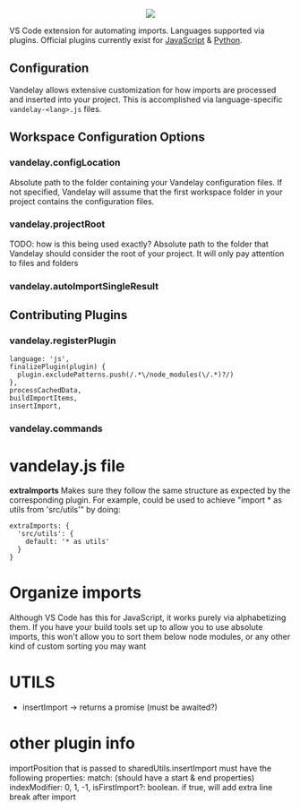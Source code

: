 <p align="center">
    <img src="https://raw.githubusercontent.com/ericbiewener/vscode-vandelay/master/artwork/logo.png" />
</p>

VS Code extension for automating imports. Languages supported via plugins. Official plugins currently exist for [JavaScript](https://github.com/ericbiewener/vscode-vandelay-js) & [Python](https://github.com/ericbiewener/vscode-vandelay-py).

## Configuration
Vandelay allows extensive customization for how imports are processed and inserted into your project. This is accomplished via language-specific `vandelay-<lang>.js` files.

## Workspace Configuration Options

### vandelay.configLocation
Absolute path to the folder containing your Vandelay configuration files. If not specified, Vandelay will assume that the first workspace folder in your project contains the configuration files.

### vandelay.projectRoot
TODO: how is this being used exactly?
Absolute path to the folder that Vandelay should consider the root of your project. It will only pay attention to files and folders 


### vandelay.autoImportSingleResult

## Contributing Plugins

### vandelay.registerPlugin
    language: 'js',
    finalizePlugin(plugin) {
      plugin.excludePatterns.push(/.*\/node_modules(\/.*)?/)
    },
    processCachedData,
    buildImportItems,
    insertImport,

### vandelay.commands


# vandelay.js file

**extraImports**
Makes sure they follow the same structure as expected by the corresponding plugin. For example, could be used to achieve "import * as utils from 'src/utils'" by doing:

    extraImports: {
      'src/utils': {
        default: '* as utils'
      }
    }
    
# Organize imports
Although VS Code has this for JavaScript, it works purely via alphabetizing them. If you have your build tools set up to allow you to use absolute imports, this won't allow you to sort them below node modules, or any other kind of custom sorting you may want

# UTILS
- insertImport -> returns a promise (must be awaited?)

# other plugin info
  importPosition that is passed to sharedUtils.insertImport must have the following properties:
  match: (should have a start & end properties)
  indexModifier: 0, 1, -1,
  isFirstImport?: boolean. if true, will add extra line break after import
